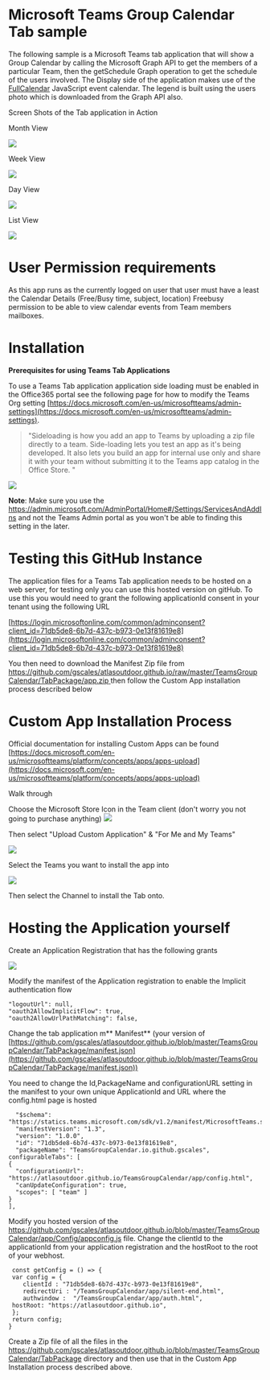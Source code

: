 # Microsoft Teams Group Calendar Tab sample

The following sample is a Microsoft Teams tab application that will show a Group Calendar by calling the Microsoft Graph API  to get the members of a particular Team, then the getSchedule Graph operation to get the schedule of the users involved. The Display side of the application makes use of the [FullCalendar](https://fullcalendar.io/) JavaScript event calendar. The legend is built using the users photo which is downloaded from the Graph API also.

Screen Shots of the Tab application in Action 

Month View

![](https://atlasoutdoor.github.io/TeamsGroupCalendar/docs/gcScreen1.JPG)

Week View

![](https://atlasoutdoor.github.io/TeamsGroupCalendar/docs/gcscren3.JPG)

Day View 

![](https://atlasoutdoor.github.io/TeamsGroupCalendar/docs/gcscren2.JPG)

List View

![](https://atlasoutdoor.github.io/TeamsGroupCalendar/docs/gcscren4.JPG)

# User Permission requirements #

As this app runs as the currently logged on user that user must have a least the Calendar Details (Free/Busy time, subject, location) Freebusy permission to be able to view calendar events from Team members mailboxes.

# **Installation** #

**Prerequisites for using Teams Tab Applications**

To use a Teams Tab application application side loading must be enabled in the Office365 portal see the following page for how to modify the Teams Org setting [https://docs.microsoft.com/en-us/microsoftteams/admin-settings](https://docs.microsoft.com/en-us/microsoftteams/admin-settings). 
> "Sideloading is how you add an app to Teams by uploading a zip file directly to a team. Side-loading lets you test an app as it's being developed. It also lets you build an app for internal use only and share it with your team without submitting it to the Teams app catalog in the Office Store. "

![](https://atlasoutdoor.github.io/TeamsGroupCalendar/docs/Sideloading.JPG)

**Note**: Make sure you use the https://admin.microsoft.com/AdminPortal/Home#/Settings/ServicesAndAddIns and not the Teams Admin portal as you won't be able to finding this setting in the later.

# Testing this GitHub Instance #

The application files for a Teams Tab application needs to be hosted on a web server, for testing only you can use this hosted version on gitHub. To use this you would need to grant the following applicationId consent in your tenant using the following URL

[https://login.microsoftonline.com/common/adminconsent?client_id=71db5de8-6b7d-437c-b973-0e13f81619e8](https://login.microsoftonline.com/common/adminconsent?client_id=71db5de8-6b7d-437c-b973-0e13f81619e8)

You then need to download the Manifest Zip file from [https://github.com/gscales/atlasoutdoor.github.io/raw/master/TeamsGroupCalendar/TabPackage/app.zip
](https://github.com/gscales/atlasoutdoor.github.io/raw/master/TeamsGroupCalendar/TabPackage/app.zip)
then follow the Custom App installation process described below


# **Custom App Installation Process** #

Official documentation for installing Custom Apps can be found 
[https://docs.microsoft.com/en-us/microsoftteams/platform/concepts/apps/apps-upload](https://docs.microsoft.com/en-us/microsoftteams/platform/concepts/apps/apps-upload)

Walk through

Choose the Microsoft Store Icon in the Team client (don't worry you not going to purchase anything)
![](https://atlasoutdoor.github.io/TeamsGroupCalendar/docs/walkthrough1.JPG)

Then select "Upload Custom Application" & "For Me and My Teams"

![](https://atlasoutdoor.github.io/TeamsGroupCalendar/docs/walkthrough2.JPG)

Select the Teams you want to install the app into 

![](https://atlasoutdoor.github.io/TeamsGroupCalendar/docs/walkthrough3.JPG)

Then select the Channel to install the Tab onto.

# Hosting the Application yourself #

Create an Application Registration that has the following grants

![](https://atlasoutdoor.github.io/TeamsGroupCalendar/docs/grantsrequired.JPG)

Modify the manifest of the Application registration to enable the Implicit authentication flow 

    "logoutUrl": null,
  	"oauth2AllowImplicitFlow": true,
    "oauth2AllowUrlPathMatching": false,

Change the tab application m** Manifest** (your version of [https://github.com/gscales/atlasoutdoor.github.io/blob/master/TeamsGroupCalendar/TabPackage/manifest.json](https://github.com/gscales/atlasoutdoor.github.io/blob/master/TeamsGroupCalendar/TabPackage/manifest.json))

You need to change the Id,PackageName and configurationURL setting in the manifest to your own unique ApplicationId and URL where the config.html page is hosted

      "$schema": "https://statics.teams.microsoft.com/sdk/v1.2/manifest/MicrosoftTeams.schema.json", 
  	  "manifestVersion": "1.3",
      "version": "1.0.0",
      "id": "71db5de8-6b7d-437c-b973-0e13f81619e8",
      "packageName": "TeamsGroupCalendar.io.github.gscales",
    configurableTabs": [
    {
      "configurationUrl": "https://atlasoutdoor.github.io/TeamsGroupCalendar/app/config.html",
      "canUpdateConfiguration": true,
      "scopes": [ "team" ]
    }
    ],

Modify you hosted version of the https://github.com/gscales/atlasoutdoor.github.io/blob/master/TeamsGroupCalendar/app/Config/appconfig.js file. Change the clientId to the applicationId from your application registration and the hostRoot to the root of your webhost.

     const getConfig = () => {
  	 var config = {
        clientId : "71db5de8-6b7d-437c-b973-0e13f81619e8",
        redirectUri : "/TeamsGroupCalendar/app/silent-end.html",
        authwindow :  "/TeamsGroupCalendar/app/auth.html",
	 hostRoot: "https://atlasoutdoor.github.io",
   	 };
  	 return config;
	}

Create a Zip file of all the files in the https://github.com/gscales/atlasoutdoor.github.io/blob/master/TeamsGroupCalendar/TabPackage directory and then use that in the Custom App Installation process described above.













